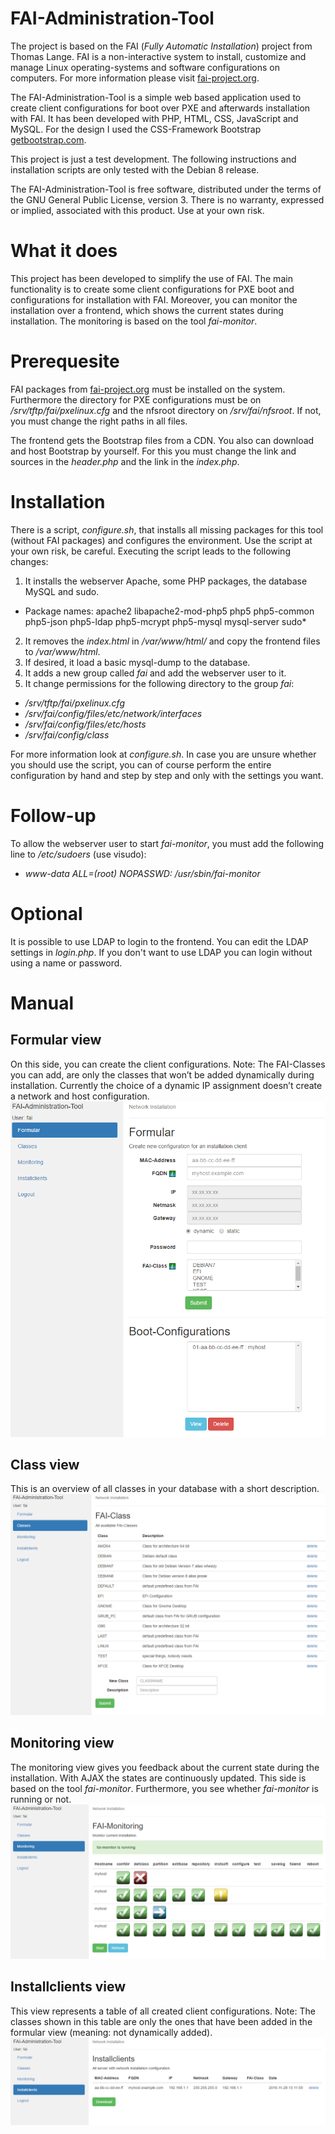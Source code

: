 # FAI-Administration-Tool
The project is based on the FAI (*Fully Automatic Installation*) project from Thomas Lange. FAI is a non-interactive system to install, customize and manage Linux operating-systems and software configurations on computers. For more information please visit [fai-project.org](http://fai-project.org/).

The FAI-Administration-Tool is a simple web based application used to create client configurations for boot over PXE and afterwards installation with FAI. It has been developed with PHP, HTML, CSS, JavaScript and MySQL. For the design I used the CSS-Framework Bootstrap [getbootstrap.com](http://getbootstrap.com/).

This project is just a test development. The following instructions and installation scripts are only tested with the Debian 8 release.

The FAI-Administration-Tool is free software, distributed under the terms of the GNU General Public License, version 3. There is no warranty, expressed or implied, associated with this product. Use at your own risk.

# What it does
This project has been developed to simplify the use of FAI. The main functionality is to create some client configurations for PXE boot and configurations for installation with FAI. Moreover, you can monitor the installation over a frontend, which shows the current states during installation. The monitoring is based on the tool *fai-monitor*.

# Prerequesite
FAI packages from [fai-project.org](http://fai-project.org/) must be installed on the system. Furthermore the directory for PXE configurations must be on */srv/tftp/fai/pxelinux.cfg* and the nfsroot directory on */srv/fai/nfsroot*.
If not, you must change the right paths in all files.

The frontend gets the Bootstrap files from a CDN. You also can download and host Bootstrap by yourself. For this you must change the link and sources in the *header.php* and the link in the *index.php*.

# Installation
There is a script, *configure.sh*, that installs all missing packages for this tool (without FAI packages) and configures the environment. Use the script at your own risk, be careful. Executing the script leads to the following changes:
 1. It installs the webserver Apache, some PHP packages, the database MySQL and sudo.
  * Package names: apache2 libapache2-mod-php5 php5 php5-common php5-json php5-ldap php5-mcrypt php5-mysql mysql-server sudo*
 2. It removes the *index.html* in */var/www/html/* and copy the frontend files to */var/www/html*.
 3. If desired, it load a basic mysql-dump to the database.
 4. It adds a new group called *fai* and add the webserver user to it.
 5. It change permissions for the following directory to the group *fai*:
  * */srv/tftp/fai/pxelinux.cfg*
  * */srv/fai/config/files/etc/network/interfaces*
  * */srv/fai/config/files/etc/hosts*
  * */srv/fai/config/class*
  
For more information look at *configure.sh*. In case you are unsure whether you should use the script, you can of course perform the entire configuration by hand and step by step and only with the settings you want.

# Follow-up
To allow the webserver user to start *fai-monitor*, you must add the following line to */etc/sudoers* (use visudo):
* *www-data ALL=(root) NOPASSWD: /usr/sbin/fai-monitor*

# Optional
It is possible to use LDAP to login to the frontend. You can edit the LDAP settings in *login.php*. If you don't want to use LDAP you can login without using a name or password.

# Manual
## Formular view
On this side, you can create the client configurations.
Note: The FAI-Classes you can add, are only the classes that won’t be added dynamically during installation. Currently the choice of a dynamic IP assignment doesn’t create a network and host configuration.
![Formular](/screenshots/formular.png?raw=true "Formular View")

## Class view
This is an overview of all classes in your database with a short description.
![Classes](/screenshots/classes.png?raw=true "Class View")

## Monitoring view
The monitoring view gives you feedback about the current state during the installation. With AJAX the states are continuously updated. This side is based on the tool *fai-monitor*. Furthermore, you see whether *fai-monitor* is running or not.
![Monitoring](/screenshots/monitoring.png?raw=true "Monitoring View")

## Installclients view
This view represents a table of all created client configurations.
Note: The classes shown in this table are only the ones that have been added in the formular view (meaning: not dynamically added).
![Installclients](/screenshots/installclients.png?raw=true "Installclients View")

